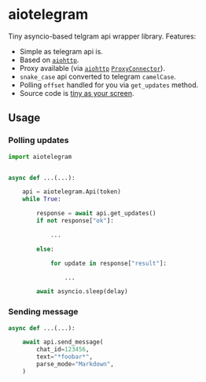 # aiotelegram
Tiny asyncio-based telgram api wrapper library. Features:
* Simple as telegram api is.
* Based on [`aiohttp`](https://github.com/KeepSafe/aiohttp).
* Proxy available (via [`aiohttp`](https://github.com/KeepSafe/aiohttp) [`ProxyConnector`](http://aiohttp.readthedocs.io/en/stable/client_reference.html#aiohttp.ProxyConnector)).
* `snake_case` api converted to telegram `camelCase`.
* Polling `offset` handled for you via `get_updates` method.
* Source code is [tiny as your screen]().

## Usage
### Polling updates
```python
import aiotelegram


async def ...(...):

    api = aiotelegram.Api(token)
    while True:

        response = await api.get_updates()
        if not response["ok"]:

            ...

        else:

            for update in response["result"]:

                ...

        await asyncio.sleep(delay)
```
### Sending message
```python
async def ...(...):

    await api.send_message(
        chat_id=123456,
        text="*foobar*",
        parse_mode="Markdown",
    )
```
